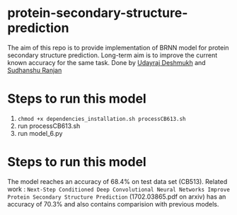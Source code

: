 # protein-secondary-structure-prediction
The aim of this repo is to provide implementation of BRNN model for protein secondary structure prediction. 
Long-term aim is to improve the current known accuracy for the same task.
Done by <a href="https://github.com/Udayraj123">Udayraj Deshmukh</a> and <a href="https://github.com/s1998">Sudhanshu Ranjan</a>

# Steps to run this model
1. `chmod +x dependencies_installation.sh processCB613.sh`
2. run processCB613.sh
3. run model_6.py

# Steps to run this model
The model reaches an accuracy of 68.4% on test data set (CB513).
Related work : `Next-Step Conditioned Deep Convolutional Neural Networks Improve Protein Secondary Structure Prediction` (1702.03865.pdf on arxiv) has an accuracy of 70.3% and also contains comparision with previous models.
